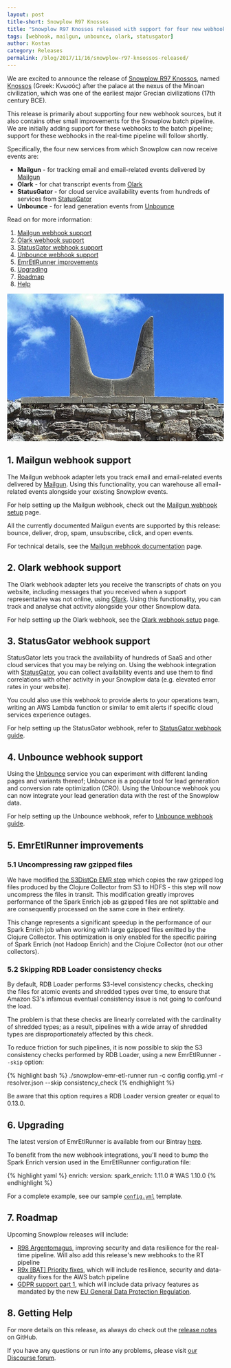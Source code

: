 ```yaml
---
layout: post
title-short: Snowplow R97 Knossos
title: "Snowplow R97 Knossos released with support for four new webhooks"
tags: [webhook, mailgun, unbounce, olark, statusgator]
author: Kostas
category: Releases
permalink: /blog/2017/11/16/snowplow-r97-knsossos-released/
---
```


We are excited to announce the release of [Snowplow R97 Knossos][snowplow-release], named [Knossos][knossos] (Greek: Κνωσός) after the palace at the nexus of the Minoan civilization, which was one of the earliest major Grecian civilizations (17th century BCE).

This release is primarily about supporting four new webhook sources, but it also contains other small improvements for the Snowplow batch pipeline. We are initially adding support for these webhooks to the batch pipeline; support for these webhooks in the real-time pipeline will follow shortly.

Specifically, the four new services from which Snowplow can now receive events are:

- **Mailgun** - for tracking email and email-related events delivered by [Mailgun][mailgun-website]
- **Olark** - for chat transcript events from [Olark][olark-website]
- **StatusGator** - for cloud service availability events from hundreds of services from [StatusGator][statusgator-website]
- **Unbounce** - for lead generation events from [Unbounce][unbounce-website]

Read on for more information:

1. [Mailgun webhook support](#mailgun)
2. [Olark webhook support](#olark)
3. [StatusGator webhook support](#statusgator)
4. [Unbounce webhook support](#unbounce)
5. [EmrEtlRunner improvements](#eer)
6. [Upgrading](#upgrading)
7. [Roadmap](#roadmap)
8. [Help](#help)

<!--more-->

![Knossos][minoan-horns]

<h2 id="mailgun">1. Mailgun webhook support</h2>

The Mailgun webhook adapter lets you track email and email-related events delivered by [Mailgun][mailgun-website]. Using this functionality, you can warehouse all email-related events alongside your existing Snowplow events.

For help setting up the Mailgun webhook, check out the [Mailgun webhook setup][mailgun-setup] page.

All the currently documented Mailgun events are supported by this release: bounce, deliver, drop, spam, unsubscribe, click, and open events.

For technical details, see the [Mailgun webhook documentation][mailgun-techdoc] page.

<h2 id="olark">2. Olark webhook support</h2>

The Olark webhook adapter lets you receive the transcripts of chats on you website, including messages that you received when a support representative was not online, using [Olark][olark-website]. Using this functionality, you can track and analyse chat activity alongside your other Snowplow data.

For help setting up the Olark webhook, see the [Olark webhook setup][olark-setup] page.

<h2 id="statusgator">3. StatusGator webhook support</h2>

StatusGator lets you track the availability of hundreds of SaaS and other cloud services that you may be relying on. Using the webhook integration with [StatusGator][statusgator-website], you can collect availability events and use them to find correlations with other activity in your Snowplow data (e.g. elevated error rates in your website).

You could also use this webhook to provide alerts to your operations team, writing an AWS Lambda function or similar to emit alerts if specific cloud services experience outages.

For help setting up the StatusGator webhook, refer to [StatusGator webhook guide][statusgator-setup].

<h2 id="unbounce">4. Unbounce webhook support</h2>

Using the [Unbounce][unbounce-website] service you can experiment with different landing pages and variants thereof; Unbounce is a popular tool for lead generation and conversion rate optimization (CRO). Using the Unbounce webhook you can now integrate your lead generation data with the rest of the Snowplow data.

For help setting up the Unbounce webhook, refer to [Unbounce webhook guide][unbounce-setup].

<h2 id="eer">5. EmrEtlRunner improvements</h2>

<h3 id="gzip">5.1 Uncompressing raw gzipped files</h3>

We have modified [the S3DistCp EMR step][s3-dist-cp] which copies the raw gzipped log files produced by the
Clojure Collector from S3 to HDFS - this step will now uncompress the files in transit. This modification
greatly improves performance of the Spark Enrich job as gzipped files are not splittable and are
consequently processed on the same core in their entirety.

This change represents a significant speedup in the performance of our Spark Enrich job when working with large gzipped files emitted by the Clojure Collector. This optimization is only enabled for the specific pairing of Spark Enrich (not Hadoop Enrich) and the Clojure Collector (not our other collectors).

<h3 id="consistency">5.2 Skipping RDB Loader consistency checks</h3>

By default, RDB Loader performs S3-level consistency checks, checking the files for atomic events and shredded types
over time, to ensure that Amazon S3's infamous eventual consistency issue is not going to confound the load.

The problem is that these checks are linearly correlated with the cardinality of shredded types; as a result, pipelines with a wide array of shredded types are disproportionately affected by this check.

To reduce friction for such pipelines, it is now possible to skip the S3 consistency checks performed by RDB Loader, using a new EmrEtlRunner `--skip` option:

{% highlight bash %}
./snowplow-emr-etl-runner run -c config config.yml -r resolver.json --skip consistency_check
{% endhighlight %}

Be aware that this option requires a RDB Loader version greater or equal to 0.13.0.

<h2 id="upgrading">6. Upgrading</h2>

The latest version of EmrEtlRunner is available from our Bintray [here][eer-dl].

To benefit from the new webhook integrations, you'll need to bump the Spark Enrich version used in
the EmrEtlRunner configuration file:

{% highlight yaml %}
enrich:
  version:
    spark_enrich: 1.11.0      # WAS 1.10.0
{% endhighlight %}

For a complete example, see our sample [`config.yml`][config-yml] template.

<h2 id="roadmap">7. Roadmap</h2>

Upcoming Snowplow releases will include:

* [R98 Argentomagus][r9x-str-quality], improving security and data resilience for the real-time pipeline. Will also add this release's new webhooks to the RT pipeline
* [R9x [BAT] Priority fixes][r9x-bat-quality], which will include resilience, security and data-quality fixes for the AWS batch pipeline
* [GDPR support part 1][gdpr-support], which will include data privacy features as mandated by the new [EU General Data Protection Regulation][eugdpr-website].

<h2 id="help">8. Getting Help</h2>

For more details on this release, as always do check out the [release notes][snowplow-release] on GitHub.

If you have any questions or run into any problems, please visit [our Discourse forum][discourse].

[snowplow-release]: https://github.com/snowplow/snowplow/releases/r97-knossos

[discourse]: http://discourse.snowplowanalytics.com/

[knossos]: https://en.wikipedia.org/wiki/Knossos
[minoan-horns]: /assets/img/blog/2017/11/Minoan_Horns_of_Consecration_Restoration_Knossos.jpg

[r9x-str-quality]: https://github.com/snowplow/snowplow/milestone/144
[r9x-bat-quality]: https://github.com/snowplow/snowplow/milestone/145
[gdpr-support]: https://github.com/snowplow/snowplow/milestone/149
[eugdpr-website]: http://www.eugdpr.org/

[miike]: https://github.com/miike

[mailgun-website]: https://www.mailgun.com
[mailgun-setup]: https://www.mailgun.com/your-guide-to-webhooks
[mailgun-techdoc]: https://documentation.mailgun.com/en/latest/api-webhooks.html

[olark-website]: https://www.olark.com/
[olark-setup]: https://www.olark.com/integrations/webhooks

[statusgator-website]: https://statusgator.com/
[statusgator-setup]: https://blog.statusgator.com/introducing-web-hooks/

[unbounce-website]: https://unbounce.com
[unbounce-setup]: https://documentation.unbounce.com/hc/en-us/articles/203510044-Using-a-Webhook

[s3-dist-cp]: http://docs.aws.amazon.com/emr/latest/ReleaseGuide/UsingEMR_s3distcp.html
[eer-dl]: http://dl.bintray.com/snowplow/snowplow-generic/snowplow_emr_r97_knossos.zip
[config-yml]: https://github.com/snowplow/snowplow/blob/r90-lascaux/3-enrich/emr-etl-runner/config/config.yml.sample
